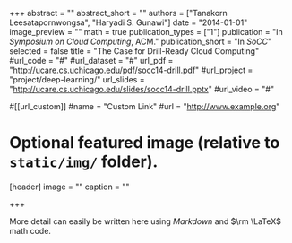 +++
abstract = ""
abstract_short = ""
authors = ["Tanakorn Leesatapornwongsa", "Haryadi S. Gunawi"]
date = "2014-01-01"
image_preview = ""
math = true
publication_types = ["1"]
publication = "In *Symposium on Cloud Computing*, ACM."
publication_short = "In *SoCC*"
selected = false
title = "The Case for Drill-Ready Cloud Computing"
#url_code = "#"
#url_dataset = "#"
url_pdf = "http://ucare.cs.uchicago.edu/pdf/socc14-drill.pdf"
#url_project = "project/deep-learning/"
url_slides = "http://ucare.cs.uchicago.edu/slides/socc14-drill.pptx"
#url_video = "#"

#[[url_custom]]
#name = "Custom Link"
#url = "http://www.example.org"

# Optional featured image (relative to `static/img/` folder).
[header]
image = ""
caption = ""

+++

More detail can easily be written here using *Markdown* and $\rm \LaTeX$ math code.

